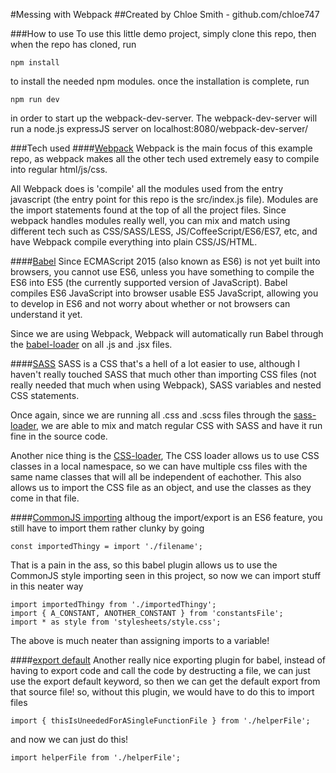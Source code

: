 #Messing with Webpack
##Created by Chloe Smith - github.com/chloe747

###How to use
To use this little demo project, simply clone this repo, then when the repo has
cloned, run

```
npm install
```

to install the needed npm modules. once the installation is complete, run

```
npm run dev
```

in order to start up the webpack-dev-server. The webpack-dev-server will run a
node.js expressJS server on localhost:8080/webpack-dev-server/

###Tech used
####[Webpack](https://webpack.github.io/)
Webpack is the main focus of this example repo, as webpack makes all the other
tech used extremely easy to compile into regular html/js/css.

All Webpack does is 'compile' all the modules used from the entry javascript
(the entry point for this repo is the src/index.js file). Modules are the
import statements found at the top of all the project files. Since webpack
handles modules really well, you can mix and match using different tech such as
CSS/SASS/LESS, JS/CoffeeScript/ES6/ES7, etc, and have Webpack compile everything into
plain CSS/JS/HTML.

####[Babel](https://babeljs.io/)
Since ECMAScript 2015 (also known as ES6) is not yet built into browsers, you
cannot use ES6, unless you have something to compile the ES6 into ES5 (the
currently supported version of JavaScript). Babel compiles ES6 JavaScript into
browser usable ES5 JavaScript, allowing you to develop in ES6 and not worry
about whether or not browsers can understand it yet.

Since we are using Webpack, Webpack will automatically run Babel through the
[babel-loader](https://github.com/babel/babel-loader) on all .js and .jsx files.

####[SASS](http://sass-lang.com/)
SASS is a CSS that's a hell of a lot easier to use, although I haven't really
touched SASS that much other than importing CSS files (not really needed that
much when using Webpack), SASS variables and nested CSS statements.

Once again, since we are running all .css and .scss files through the
[sass-loader](https://github.com/jtangelder/sass-loader),
we are able to mix and match regular CSS with SASS and have it run fine in the
source code.

Another nice thing is the [CSS-loader](https://github.com/webpack/css-loader),
The CSS loader allows us to use CSS classes in a local namespace, so we can
have multiple css files with the same name classes that will all be
independent of eachother. This also allows us to import the CSS file as an
object, and use the classes as they come in that file.

####[CommonJS importing](https://www.npmjs.com/package/babel-plugin-transform-es2015-modules-commonjs)
althoug the import/export is an ES6 feature, you still have to import them
rather clunky by going

```
const importedThingy = import './filename';
```
That is a pain in the ass, so this babel plugin allows us to use the CommonJS
style importing seen in this project, so now we can import stuff in this neater
way
```
import importedThingy from './importedThingy';
import { A_CONSTANT, ANOTHER_CONSTANT } from 'constantsFile';
import * as style from 'stylesheets/style.css';
```
The above is much neater than assigning imports to a variable!

####[export default](https://github.com/59naga/babel-plugin-add-module-exports)
Another really nice exporting plugin for babel, instead of having to export
code and call the code by destructing a file, we can just use the export default
keyword, so then we can get the default export from that source file!
so, without this plugin, we would have to do this to import files
```
import { thisIsUneededForASingleFunctionFile } from './helperFile';
```

and now we can just do this!

```
import helperFile from './helperFile';
````
